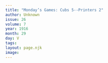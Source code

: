 ```yaml
---
title: "Monday’s Games: Cubs 5--Printers 2"
author: Unknown
issue: 26
volume: 7
year: 1916
month: 29
day: V
tags:
layout: page.njk
image:
---
```


